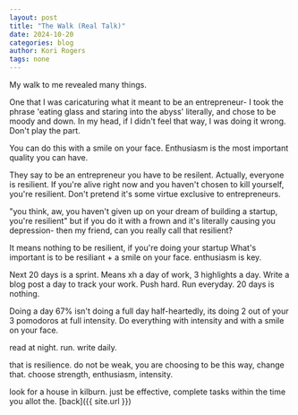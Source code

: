 ```yaml
---
layout: post
title: "The Walk (Real Talk)"
date: 2024-10-20
categories: blog
author: Kori Rogers
tags: none
---
```

My walk to me revealed many things. 

One that I was caricaturing what it meant to be an entrepreneur- I took the phrase 'eating glass and staring into the abyss' literally, and chose to be moody and down. In my head, if I didn't feel that way, I was doing it wrong. Don't play the part. 

You can do this with a smile on your face. Enthusiasm is the most important quality you can have.

They say to be an entrepreneur you have to be resilent. Actually, everyone is resilient. If you're alive right now and you haven't chosen to kill yourself, you're resilient. Don't pretend it's some virtue exclusive to entrepreneurs. 

"you think, aw, you haven't given up on your dream of building a startup, you're resilient" but if you do it with a frown and it's literally causing you depression- then my friend, can you really call that resilient?

It means nothing to be resilient, if you're doing your startup What's important is to be resiliant + a smile on your face. enthusiasm is key. 

Next 20 days is a sprint. Means xh a day of work, 3 highlights a day. Write a blog post a day to track your work. Push hard. Run everyday. 20 days is nothing. 

Doing a day 67% isn't doing a full day half-heartedly, its doing 2 out of your 3 pomodoros at full intensity. Do everything with intensity and with a smile on your face. 

read at night. run. write daily. 

that is resilience. do not be weak, you are choosing to be this way, change that. choose strength, enthusiasm, intensity. 

look for a house in kilburn. just be effective, complete tasks within the time you allot the. 
[back]({{ site.url }})